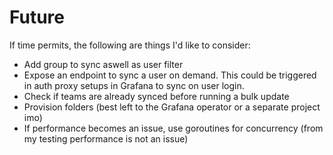 # Future

If time permits, the following are things I'd like to consider:
- Add group to sync aswell as user filter
- Expose an endpoint to sync a user on demand. This could be triggered in auth proxy setups in Grafana to sync on user login.
- Check if teams are already synced before running a bulk update
- Provision folders (best left to the Grafana operator or a separate project imo)
- If performance becomes an issue, use goroutines for concurrency (from my testing performance is not an issue)